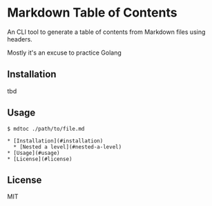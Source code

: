 # Markdown Table of Contents

An CLI tool to generate a table of contents from Markdown files using headers.

Mostly it's an excuse to practice Golang

## Installation

tbd

## Usage

```
$ mdtoc ./path/to/file.md

* [Installation](#installation)
  * [Nested a level](#nested-a-level)
* [Usage](#usage)
* [License](#license)
```

## License

MIT
